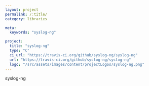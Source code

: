 ```yaml
---
layout: project
permalink: /:title/
category: libraries

meta:
  keywords: "syslog-ng"

project:
  title: "syslog-ng"
  type: "C"
  ci_url: "https://travis-ci.org/github/syslog-ng/syslog-ng"
  url: "https://travis-ci.org/github/syslog-ng/syslog-ng"
  logo: "/src/assets/images/content/projectLogos/syslog-ng.png"
---
```


<p>syslog-ng</p>

